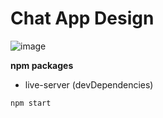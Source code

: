 # Chat App Design

![image](https://user-images.githubusercontent.com/10560950/64618281-ece24200-d41a-11e9-87b4-23c4a39e5046.png)

**npm packages**

- live-server (devDependencies)

`npm start`
